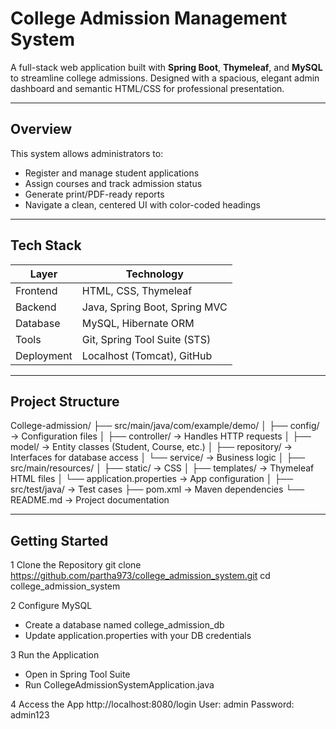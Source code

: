# College Admission Management System

A full-stack web application built with **Spring Boot**, **Thymeleaf**, and **MySQL** to streamline college admissions. Designed with a spacious, elegant admin dashboard and semantic HTML/CSS for professional presentation.

---

## Overview

This system allows administrators to:
- Register and manage student applications
- Assign courses and track admission status
- Generate print/PDF-ready reports
- Navigate a clean, centered UI with color-coded headings

---

## Tech Stack

| Layer      | Technology                     |
|------------|--------------------------------|
| Frontend   | HTML, CSS, Thymeleaf           |
| Backend    | Java, Spring Boot, Spring MVC  |
| Database   | MySQL, Hibernate ORM           |
| Tools      | Git, Spring Tool Suite (STS)   |
| Deployment | Localhost (Tomcat), GitHub     |

---

## Project Structure
College-admission/
├── src/main/java/com/example/demo/
│   ├── config/        → Configuration files
│   ├── controller/    → Handles HTTP requests
│   ├── model/         → Entity classes (Student, Course, etc.)
│   ├── repository/    → Interfaces for database access
│   └── service/       → Business logic
│
├── src/main/resources/
│   ├── static/        → CSS
│   ├── templates/     → Thymeleaf HTML files
│   └── application.properties → App configuration
│
├── src/test/java/     → Test cases
├── pom.xml            → Maven dependencies
└── README.md          → Project documentation



---

## Getting Started

1 Clone the Repository
git clone https://github.com/partha973/college_admission_system.git
cd college_admission_system

2 Configure MySQL
- Create a database named college_admission_db
- Update application.properties with your DB credentials

3️ Run the Application
- Open in Spring Tool Suite
- Run CollegeAdmissionSystemApplication.java

4 Access the App
http://localhost:8080/login
User: admin
Password: admin123








